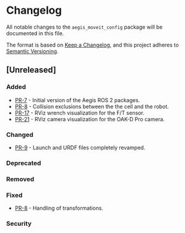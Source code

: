 # Changelog

All notable changes to the `aegis_moveit_config` package will be documented in this file.

The format is based on [Keep a Changelog](https://keepachangelog.com/en/1.1.0/),
and this project adheres to [Semantic Versioning](https://semver.org/spec/v2.0.0.html).

## [Unreleased]

### Added

* [PR-7](https://github.com/AGH-CEAI/aegis_ros/pull/7) - Initial version of the Aegis ROS 2 packages.
* [PR-8](https://github.com/AGH-CEAI/aegis_ros/pull/8) - Collision exclusions between the the cell and the robot.
* [PR-17](https://github.com/AGH-CEAI/aegis_ros/pull/17) - RViz wrench visualization for the F/T sensor.
* [PR-21](https://github.com/AGH-CEAI/aegis_ros/pull/21) - RViz camera visualization for the OAK-D Pro camera.

### Changed

* [PR-9](https://github.com/AGH-CEAI/aegis_ros/pull/9) - Launch and URDF files completely revamped.

### Deprecated

### Removed

### Fixed

* [PR-8](https://github.com/AGH-CEAI/aegis_ros/pull/8) - Handling of transformations.

### Security
